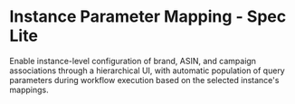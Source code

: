 # Instance Parameter Mapping - Spec Lite

Enable instance-level configuration of brand, ASIN, and campaign associations through a hierarchical UI, with automatic population of query parameters during workflow execution based on the selected instance's mappings.
